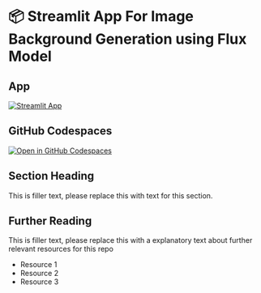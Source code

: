 # 📦 Streamlit App For Image Background Generation using Flux Model 

## App

[![Streamlit App](https://static.streamlit.io/badges/streamlit_badge_black_white.svg)](https://vizit-bfl-flux-11-pro-poc.streamlit.app/)

## GitHub Codespaces

[![Open in GitHub Codespaces](https://github.com/codespaces/badge.svg)](https://codespaces.new/streamlit/app-starter-kit?quickstart=1)

## Section Heading

This is filler text, please replace this with text for this section.

## Further Reading

This is filler text, please replace this with a explanatory text about further relevant resources for this repo
- Resource 1
- Resource 2
- Resource 3
